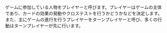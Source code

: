 ゲームに参加している人物をプレイヤーと呼びます。プレイヤーはゲームの主体であり、カードの効果の発動やクロステストを行うかどうかなどを決定します。また、主にゲームの進行を行うプレイヤーをターンプレイヤーと呼び、多くの行動はターンプレイヤーが先に行います。